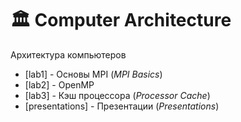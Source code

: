# 🏛️ Computer Architecture

Архитектура компьютеров

- [lab1] - Основы MPI (_MPI Basics_)
- [lab2] - OpenMP
- [lab3] - Кэш процессора (_Processor Cache_)
- [presentations] - Презентации (_Presentations_)